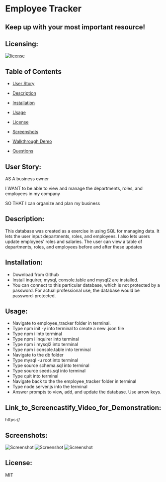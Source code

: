 # Employee Tracker

## Keep up with your most important resource!

## Licensing:
[![license](https://img.shields.io/badge/license-MIT-blue)](https://shields.io)

## Table of Contents
- [User Story](#user-story)
- [Description](#description)
- [Installation](#installation)
- [Usage](#usage)
- [License](#license)
- [Screenshots](#Screenshots:)
- [Walkthrough Demo](#Link_to_Screencastify_Video_for_Demonstration:)

- [Questions](#questions)

## User Story:
AS A business owner

I WANT to be able to view and manage the departments, roles, and employees in my company

SO THAT I can organize and plan my business

## Description:
This database was created as a exercise in using SQL for managing data.  It lets the user input departments, roles, and employees. I also lets users update employees' roles and salaries. The user can view a table of departments, roles, and employees before and after these updates

## Installation:
- Download from Github
- Install inquirer, mysql, console.table and mysql2 are installed.
- You can connect to this particular database, which is not protected by a password. For actual professional use, the database would be password-protected.

## Usage:
- Navigate to employee_tracker folder in terminal.
- Type npm init -y into terminal to create a new .json file
- Type npm i into terminal
- Type npm i inquirer into terminal
- Type npm i mysql2 into terminal
- Type npm i console.table into terminal
- Navigate to the db folder
- Type mysql -u root into terminal
- Type source schema.sql into terminal
- Type source seeds.sql into terminal
- Type quit into terminal
- Navigate back to the the employee_tracker folder in terminal
- Type node server.js into the terminal
- Answer prompts to view, add, and update the database. Use arrow keys.

## Link_to_Screencastify_Video_for_Demonstration:

https://



## Screenshots:

![Screenshot](assets/img/screenshot1.png)
![Screenshot](assets/img/screenshot2.png)
![Screenshot](assets/img/screenshot3.png)

## License:
MIT



